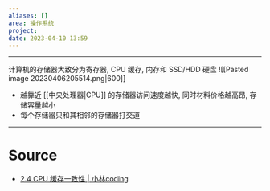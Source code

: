 ```yaml
---
aliases: []
area: 操作系统
project: 
date: 2023-04-10 13:59
---
```

---
计算机的存储器大致分为寄存器, CPU 缓存, 内存和 SSD/HDD 硬盘
![[Pasted image 20230406205514.png|600]]
- 越靠近 [[中央处理器|CPU]] 的存储器访问速度越快, 同时材料价格越高昂, 存储容量越小
- 每个存储器只和其相邻的存储器打交道
---
# Source
- [2.4 CPU 缓存一致性 | 小林coding](https://xiaolincoding.com/os/1_hardware/cpu_mesi.html)